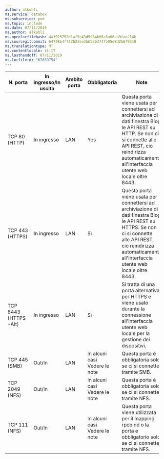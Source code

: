 ```yaml
---
author: alkohli
ms.service: databox
ms.subservice: pod
ms.topic: include
ms.date: 07/11/2019
ms.author: alkohli
ms.openlocfilehash: 4a3925752d1af5e43d5984b06c0a68aa9faa214b
ms.sourcegitcommit: 64798b4f722623ea2bb53b374fb95e8d2b679318
ms.translationtype: MT
ms.contentlocale: it-IT
ms.lasthandoff: 07/11/2019
ms.locfileid: "67839754"
---
```

| N. porta| In ingresso/In uscita | Ambito porta| Obbligatoria| Note |   |
|--------|-----|-----|-----------|----------|-----------|
| TCP 80 (HTTP)|In ingresso|LAN|Yes|Questa porta viene usata per connettersi ad archiviazione di dati finestra Blog le API REST su HTTP. Se non ci si connette alle API REST, ciò reindirizza automaticamente all'interfaccia utente web locale oltre 8443. |
| TCP 443 (HTTPS)|In ingresso|LAN|Sì|Questa porta viene usata per connettersi ad archiviazione di dati finestra Blog le API REST su HTTPS. Se non ci si connette alle API REST, ciò reindirizza automaticamente all'interfaccia utente web locale oltre 8443. |
| TCP 8443 (HTTPS-Alt)|In ingresso|LAN|Sì|Si tratta di una porta alternativa per HTTPS e viene usato durante la connessione all'interfaccia utente web locale per la gestione dei dispositivi. |
| TCP 445 (SMB)|Out/In|LAN|In alcuni casi<br>Vedere le note|Questa porta è obbligatoria solo se ci si connette tramite SMB. |
| TCP 2049 (NFS)|Out/In|LAN|In alcuni casi<br>Vedere le note|Questa porta è obbligatoria solo se ci si connette tramite NFS. |
| TCP 111 (NFS)|Out/In|LAN|In alcuni casi<br>Vedere le note|Questa porta viene utilizzata per il mapping rpcbind o la porta e obbligatorio solo se ci si connette tramite NFS.  |
